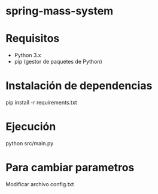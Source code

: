 # spring-mass-system

# Requisitos

- Python 3.x
- pip (gestor de paquetes de Python)

# Instalación de dependencias

pip install -r requirements.txt

# Ejecución

python src/main.py

# Para cambiar parametros

Modificar archivo config.txt